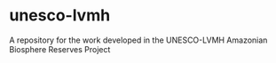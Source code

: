 # unesco-lvmh
A repository for the work developed in the UNESCO-LVMH Amazonian Biosphere Reserves Project
